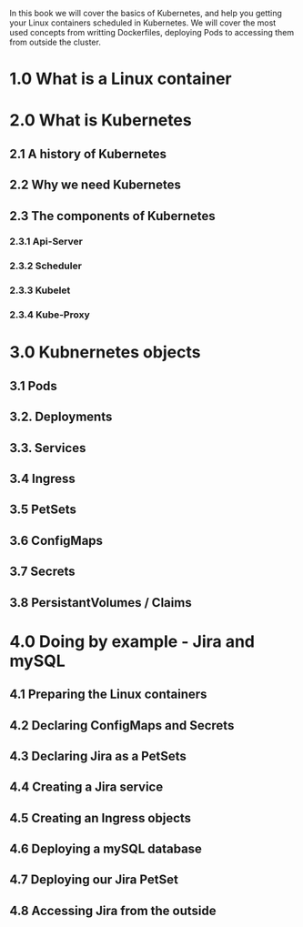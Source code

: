 In this book we will cover the basics of Kubernetes, and help you getting your Linux containers scheduled in Kubernetes. We will cover the most used concepts from writting Dockerfiles, deploying Pods to accessing them from outside the cluster.

# 1.0 What is a Linux container
# 2.0 What is Kubernetes
## 2.1 A history of Kubernetes
## 2.2 Why we need Kubernetes
## 2.3 The components of Kubernetes
### 2.3.1 Api-Server
### 2.3.2 Scheduler
### 2.3.3 Kubelet
### 2.3.4 Kube-Proxy
# 3.0 Kubnernetes objects
## 3.1 Pods
## 3.2. Deployments
## 3.3. Services
## 3.4 Ingress
## 3.5 PetSets
## 3.6 ConfigMaps
## 3.7 Secrets
## 3.8 PersistantVolumes / Claims
# 4.0 Doing by example - Jira and mySQL
## 4.1 Preparing the Linux containers
## 4.2 Declaring ConfigMaps and Secrets
## 4.3 Declaring Jira as a PetSets
## 4.4 Creating a Jira service
## 4.5 Creating an Ingress objects
## 4.6 Deploying a mySQL database
## 4.7 Deploying our Jira PetSet
## 4.8 Accessing Jira from the outside
